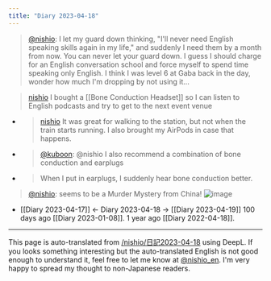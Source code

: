 ```yaml
---
title: "Diary 2023-04-18"
---
```


> [@nishio](https://twitter.com/nishio/status/1648181108713074688?s=20): I let my guard down thinking, "I'll never need English speaking skills again in my life," and suddenly I need them by a month from now. You can never let your guard down. I guess I should charge for an English conversation school and force myself to spend time speaking only English. I think I was level 6 at Gaba back in the day, wonder how much I'm dropping by not using it...

> [nishio](https://twitter.com/nishio/status/1648225589722234880) I bought a [[Bone Conduction Headset]] so I can listen to English podcasts and try to get to the next event venue
- > [nishio](https://twitter.com/nishio/status/1648232198590595072) It was great for walking to the station, but not when the train starts running. I also brought my AirPods in case that happens.
- > [@kuboon](https://twitter.com/kuboon/status/1648233994692214784?s=20): @nishio I also recommend a combination of bone conduction and earplugs
- > When I put in earplugs, I suddenly hear bone conduction better.


> [@nishio](https://twitter.com/nishio/status/1648268592427991041): seems to be a Murder Mystery from China!
> ![image](https://pbs.twimg.com/media/Ft_Tix-acAEsGcW.jpg)



- [[Diary 2023-04-17]] ← Diary 2023-04-18 → [[Diary 2023-04-19]]
100 days ago [[Diary 2023-01-08]].
1 year ago [[Diary 2022-04-18]].
---
This page is auto-translated from [/nishio/日記2023-04-18](https://scrapbox.io/nishio/日記2023-04-18) using DeepL. If you looks something interesting but the auto-translated English is not good enough to understand it, feel free to let me know at [@nishio_en](https://twitter.com/nishio_en). I'm very happy to spread my thought to non-Japanese readers.